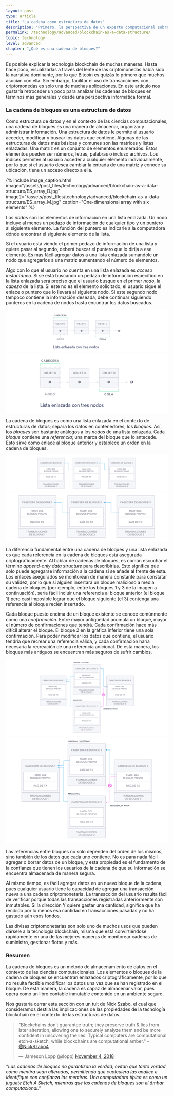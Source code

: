```yaml
---
layout: post
type: article
title: "La cadena como estructura de datos"
description: "Primero, la perspectiva de un experto computacional sobre la cadena de bloques como una estructura de datos."
permalink: /technology/advanced/blockchain-as-a-data-structure/
topic: technology
level: advanced
chapter: "¿Qué es una cadena de bloques?"
---
```


Es posible explicar la tecnología blockchain de muchas maneras. Hasta hace poco, visualizarlas a través del lente de las criptomonedas había sido la narrativa dominante, por lo que Bitcoin es quizás lo primero que muchos asocian con ella. Sin embargo, facilitar el uso de transacciones con criptomonedas es solo una de muchas aplicaciones. En este artículo nos gustaría retroceder un poco para analizar las cadenas de bloques en términos más generales y desde una perspectiva informática formal.

### La cadena de bloques es una estructura de datos

Como estructura de datos y en el contexto de las ciencias computacionales, una cadena de bloques es una manera de almacenar, organizar y administrar información. Una estructura de datos le permite al usuario acceder, modificar y buscar los datos que contiene. Algunas de las estructuras de datos más básicas y comunes son las matrices y listas enlazadas. Una matriz es un conjunto de elementos enumerados. Estos elementos pueden ser números, letras, palabras o incluso archivos. Los índices permiten al usuario acceder a cualquier elemento individualmente, por lo que si el usuario desea cambiar la entrada de una matriz y conoce su ubicación, tiene un acceso directo a ella.

{%
  include image_caption.html
  image="/assets/post_files/technology/advanced/blockchain-as-a-data-structure/ES_array_D.jpg"
  image2="/assets/post_files/technology/advanced/blockchain-as-a-data-structure/ES_array_M.jpg"
  caption="One-dimensional array with six elements"
%}

Los _nodos_ son los elementos de información en una lista enlazada. Un nodo incluye al menos un pedazo de información de cualquier tipo y un puntero al siguiente elemento. La función del puntero es indicarle a la computadora dónde encontrar el siguiente elemento de la lista.

Si el usuario está viendo el primer pedazo de información de una lista y quiere pasar al segundo, deberá buscar el puntero que lo dirija a ese elemento. Es más fácil agregar datos a una lista enlazada sumándole un nodo que agregarlos a una matriz aumentando el número de elementos. 

Algo con lo que el usuario no cuenta en una lista enlazada es _acceso instantáneo_. Si se está buscando un pedazo de información específico en la lista enlazada será preciso que el usuario busque en el primer _nodo_, la _cabeza_ de la lista. Si este no es el elemento solicitado, el usuario sigue el enlace o puntero que lo llevará al siguiente nodo. Si este segundo nodo tampoco contiene la información deseada, debe continuar siguiendo punteros en la cadena de nodos hasta encontrar los datos buscados.

![Linked List](/assets/post_files/technology/advanced/blockchain-as-a-data-structure/ES_linked_list_D.jpg)
![Linked List](/assets/post_files/technology/advanced/blockchain-as-a-data-structure/ES_linked_list_M.jpg)

La cadena de bloques es como una lista enlazada en el contexto de estructuras de datos; separa los datos en contenedores; los _bloques_. Así, los _bloques_ son bastante análogos a los _nodos_ de una lista enlazada. Cada _bloque_ contiene una _referencia_; una marca del bloque que lo antecede. Esto sirve como enlace al bloque anterior y establece un orden en la cadena de bloques.

![Blockchain data](/assets/post_files/technology/advanced/blockchain-as-a-data-structure/ES_blockchain_data_D.jpg)
![Blockchain data](/assets/post_files/technology/advanced/blockchain-as-a-data-structure/ES_blockchain_data_M.jpg)

La diferencia fundamental entre una cadena de bloques y una lista enlazada es que cada referencia en la cadena de bloques está asegurada criptográficamente. Al hablar de cadenas de bloques, es común escuchar el término _append-only data structure_ para describirlas. Esto significa que solo puede agregarse información a la cadena si se añade al frente de esta. Los enlaces asegurados se monitorean de manera constante para constatar su validez, por lo que si alguien insertara un bloque malicioso a media cadena de bloques (por ejemplo, entre los bloques 1 y 3 de la imagen a continuación), sería fácil incluir una referencia al bloque anterior (el bloque 1) pero casi imposible lograr que el bloque siguiente (el 3) contenga una referencia al bloque recién insertado.

Cada bloque puesto encima de un bloque existente se conoce comúnmente como una _confirmación_. Entre mayor antigüedad acumula un bloque, mayor el número de confirmaciones que tendrá. Cada confirmación hace más difícil alterar el bloque. El bloque 2 en la gráfica inferior tiene una sola confirmación. Para poder modificar los datos que contiene, el usuario tendría que recrear una referencia válida, y cada confirmación haría necesaria la recreación de una referencia adicional. De esta manera, los bloques más antiguos se encuentran más seguros de sufrir cambios.

![Blockchain broken](/assets/post_files/technology/advanced/blockchain-as-a-data-structure/ES_blockchain_broken_D.jpg)
![Blockchain broken](/assets/post_files/technology/advanced/blockchain-as-a-data-structure/ES_blockchain_broken_M.jpg)

Las referencias entre bloques no solo dependen del orden de los mismos, sino también de los datos que cada uno contiene. No es para nada fácil agregar o borrar datos de un bloque, y esta propiedad es el fundamento de la confianza que tienen los usuarios de la cadena de que su información se encuentra almacenada de manera segura.

Al mismo tiempo, es fácil agregar datos en un nuevo bloque de la cadena, pues cualquier usuario tiene la capacidad de agregar una transacción nueva a una cadena criptomonetaria. La transacción del usuario resulta fácil de verificar porque todas las transacciones registradas anteriormente son inmutables. Si la dirección Y quiere gastar una cantidad, significa que ha recibido por lo menos esa cantidad en transacciones pasadas y no ha gastado aún esos fondos.

Las divisas criptomonetarias son solo uno de muchos usos que pueden dársele a la tecnología blockchain, misma que está convirtiéndose rápidamente en una de las mejores maneras de monitorear cadenas de suministro, gestionar flotas y más.

### Resumen

La cadena de bloques es un método de almacenamiento de datos en el contexto de las ciencias computacionales. Los elementos o bloques de la cadena de bloques se encuentran enlazados criptográficamente, por lo que no resulta factible modificar los datos una vez que se han registrado en el bloque. De esta manera, la cadena es capaz de almacenar valor, pues opera como un libro contable inmutable contenido en un ambiente seguro.

Nos gustaría cerrar esta sección con un tuit de Nick Szabo, el cual que consideramos destila las implicaciones de las propiedades de la tecnología blockchain en el contexto de las estructuras de datos.

<blockquote class="twitter-tweet"><p lang="en" dir="ltr">&quot;Blockchains don’t guarantee truth; they preserve truth &amp; lies from later alteration, allowing one to securely analyze them and be more confident in uncovering the lies. Typical computers are computational etch-a-sketch, while blockchains are computational amber.&quot; - <a href="https://twitter.com/NickSzabo4?ref_src=twsrc%5Etfw">@NickSzabo4</a></p>&mdash; Jameson Lopp (@lopp) <a href="https://twitter.com/lopp/status/1059227449232445440?ref_src=twsrc%5Etfw">November 4, 2018</a></blockquote> <script async src="https://platform.twitter.com/widgets.js" charset="utf-8"></script>

_“Las cadenas de bloques no garantizan la verdad; evitan que tanto verdad como mentira sean alteradas, permitiendo que cualquiera las analice e identifique con confianza las mentiras. Una computadora típica es como un juguete Etch A Sketch, mientras que las cadenas de bloques son el ámbar computacional.”_